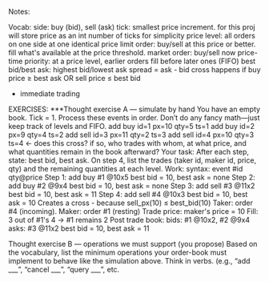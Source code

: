 Notes:

Vocab:
side: buy (bid), sell (ask)
tick: smallest price increment. 
for this proj will store price as an int number of ticks for simplicity
price level: all orders on one side at one identical price
limit order: buy/sell at this price or better. fill what's available at the price threshold.
market order: buy/sell now
price-time priority: at a price level, earlier orders fill before later ones (FIFO)
best bid/best ask: highest bid/lowest ask
spread = ask - bid
cross happens if buy price ≥ best ask OR sell price ≤ best bid
- immediate trading

EXERCISES:
***Thought exercise A — simulate by hand
You have an empty book. Tick = 1. Process these events in order. Don’t do any fancy math—just keep track of levels and FIFO.
add buy id=1 px=10 qty=5 ts=1
add buy id=2 px=9 qty=4 ts=2
add sell id=3 px=11 qty=2 ts=3
add sell id=4 px=10 qty=3 ts=4 ← does this cross? if so, who trades with whom, at what price, and what quantities remain in the book afterward?
Your task:
After each step, state: best bid, best ask.
On step 4, list the trades (taker id, maker id, price, qty) and the remaining quantities at each level.
Work:
syntax: event #id qty@price
Step 1: add buy #1 @10x5
best bid = 10, best ask = none
Step 2: add buy #2 @9x4
best bid = 10, best ask = none
Step 3: add sell #3 @11x2
best bid = 10, best ask = 11
Step 4: add sell #4 @10x3
best bid = 10, best ask = 10
Creates a cross - because sell_px(10) ≤ best_bid(10)
Taker: order #4 (incoming). Maker: order #1 (resting)
Trade price: maker's price = 10
Fill: 3 out of #1's 4 -> #1 remains 2
Post trade book:
bids: #1 @10x2, #2 @9x4
asks: #3 @11x2
best bid = 10, best ask = 11

Thought exercise B — operations we must support (you propose)
Based on the vocabulary, list the minimum operations your order-book must implement to behave like the simulation above. Think in verbs. (e.g., “add ___”, “cancel ___”, “query ___”, etc.